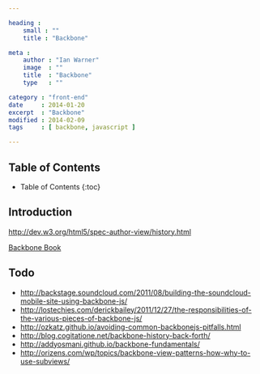 ```yaml
---

heading :
    small : ""
    title : "Backbone"

meta :
    author : "Ian Warner"
    image  : ""
    title  : "Backbone"
    type   : ""

category : "front-end"
date     : 2014-01-20
excerpt  : "Backbone"
modified : 2014-02-09
tags     : [ backbone, javascript ]

---
```


## Table of Contents
* Table of Contents
{:toc}

## Introduction
http://dev.w3.org/html5/spec-author-view/history.html

[Backbone Book](http://addyosmani.github.io/backbone-fundamentals/#backbone-basics)

## Todo
* http://backstage.soundcloud.com/2011/08/building-the-soundcloud-mobile-site-using-backbone-js/
* http://lostechies.com/derickbailey/2011/12/27/the-responsibilities-of-the-various-pieces-of-backbone-js/
* http://ozkatz.github.io/avoiding-common-backbonejs-pitfalls.html
* http://blog.cogitatione.net/backbone-history-back-forth/
* http://addyosmani.github.io/backbone-fundamentals/
* http://orizens.com/wp/topics/backbone-view-patterns-how-why-to-use-subviews/
